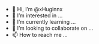 - 👋 Hi, I’m @xHuginnx
- 👀 I’m interested in ...
- 🌱 I’m currently learning ...
- 💞️ I’m looking to collaborate on ...
- 📫 How to reach me ...

<!---
xHuginnx/xHuginnx is a ✨ special ✨ repository because its `README.md` (this file) appears on your GitHub profile.
You can click the Preview link to take a look at your changes.
--->
